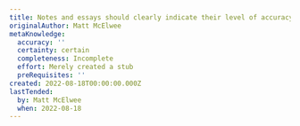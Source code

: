 ```yaml
---
title: Notes and essays should clearly indicate their level of accuracy
originalAuthor: Matt McElwee
metaKnowledge:
  accuracy: ''
  certainty: certain
  completeness: Incomplete
  effort: Merely created a stub
  preRequisites: ''
created: 2022-08-18T00:00:00.000Z
lastTended:
  by: Matt McElwee
  when: 2022-08-18
---
```

